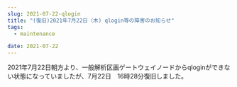 ```yaml
---
slug: 2021-07-22-qlogin
title: "(復旧)2021年7月22日（木) qlogin等の障害のお知らせ"
tags:
  - maintenance

date: 2021-07-22
---
```



<!-- truncate -->


2021年7月22日朝方より、一般解析区画ゲートウェイノードからqloginができない状態になっていましたが、7月22日　16時28分復旧しました。

